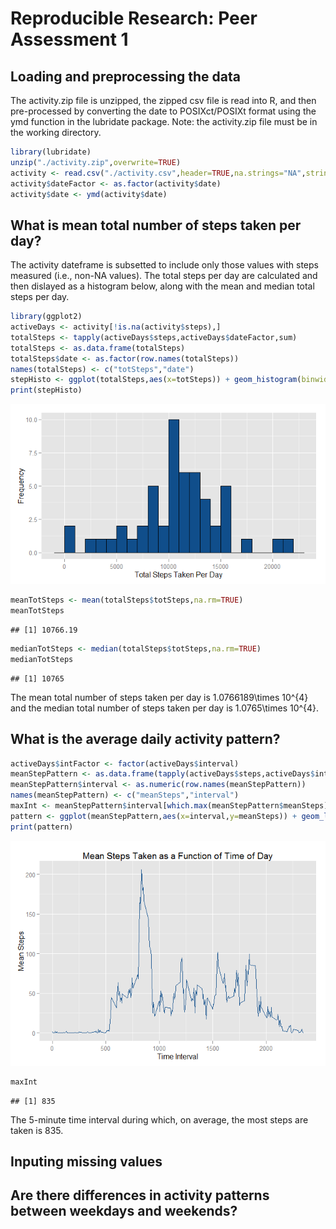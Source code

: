 # Reproducible Research: Peer Assessment 1


## Loading and preprocessing the data

The activity.zip file is unzipped, the zipped csv file is read into R, and then pre-processed by converting the date to POSIXct/POSIXt format using the ymd function in the lubridate package. Note: the activity.zip file must be in the working directory.




```r
library(lubridate)
unzip("./activity.zip",overwrite=TRUE)
activity <- read.csv("./activity.csv",header=TRUE,na.strings="NA",stringsAsFactors=FALSE,colClasses=c("numeric","character","numeric"))
activity$dateFactor <- as.factor(activity$date)
activity$date <- ymd(activity$date)
```

## What is mean total number of steps taken per day?
The activity dateframe is subsetted to include only those values with steps measured (i.e., non-NA values). The total steps per day are calculated and then dislayed as a histogram below, along with the mean and median total steps per day.


```r
library(ggplot2)
activeDays <- activity[!is.na(activity$steps),]
totalSteps <- tapply(activeDays$steps,activeDays$dateFactor,sum)
totalSteps <- as.data.frame(totalSteps)
totalSteps$date <- as.factor(row.names(totalSteps))
names(totalSteps) <- c("totSteps","date")
stepHisto <- ggplot(totalSteps,aes(x=totSteps)) + geom_histogram(binwidth=1000,color="black",fill="dodgerblue4") + labs(x="Total Steps Taken Per Day",y="Frequency")
print(stepHisto)
```

![](PA1_template_files/figure-html/meanCalcs-1.png) 

```r
meanTotSteps <- mean(totalSteps$totSteps,na.rm=TRUE)
meanTotSteps
```

```
## [1] 10766.19
```

```r
medianTotSteps <- median(totalSteps$totSteps,na.rm=TRUE)
medianTotSteps
```

```
## [1] 10765
```

The mean total number of steps taken per day is 1.0766189\times 10^{4} and the median total number of steps taken per day is 1.0765\times 10^{4}.

## What is the average daily activity pattern?

```r
activeDays$intFactor <- factor(activeDays$interval)
meanStepPattern <- as.data.frame(tapply(activeDays$steps,activeDays$intFactor,mean))
meanStepPattern$interval <- as.numeric(row.names(meanStepPattern))
names(meanStepPattern) <- c("meanSteps","interval")
maxInt <- meanStepPattern$interval[which.max(meanStepPattern$meanSteps)]
pattern <- ggplot(meanStepPattern,aes(x=interval,y=meanSteps)) + geom_line(color="dodgerblue4") + labs(x="Time Interval",y="Mean Steps",title="Mean Steps Taken as a Function of Time of Day")
print(pattern)
```

![](PA1_template_files/figure-html/dailyPattern-1.png) 

```r
maxInt
```

```
## [1] 835
```
The 5-minute time interval during which, on average, the most steps are taken is 835.

## Inputing missing values



## Are there differences in activity patterns between weekdays and weekends?
